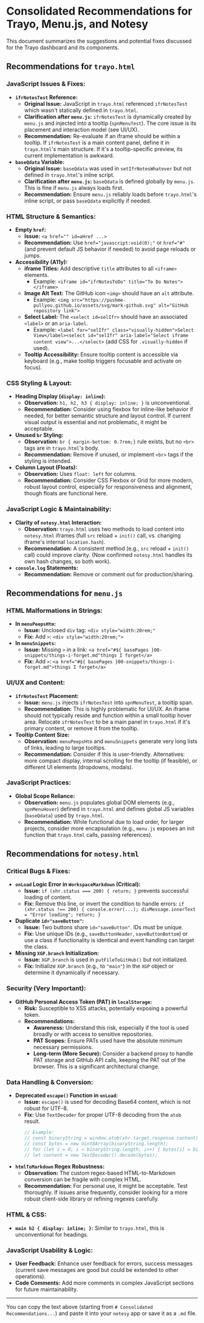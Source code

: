 # Consolidated Recommendations for Trayo, Menu.js, and Notesy

This document summarizes the suggestions and potential fixes discussed for the Trayo dashboard and its components.

## Recommendations for `trayo.html`

### JavaScript Issues & Fixes:
* **`ifrNotesTest` Reference:**
    * **Original Issue:** JavaScript in `trayo.html` referenced `ifrNotesTest` which wasn't statically defined in `trayo.html`.
    * **Clarification after `menu.js`:** `ifrNotesTest` is dynamically created by `menu.js` and injected into a tooltip (`spnMenuTest`). The core issue is its placement and interaction model (see UI/UX).
    * **Recommendation:** Re-evaluate if an iframe should be within a tooltip. If `ifrNotesTest` is a main content panel, define it in `trayo.html`'s main structure. If it's a tooltip-specific preview, its current implementation is awkward.
* **`baseQdata` Variable:**
    * **Original Issue:** `baseQdata` was used in `setIfrNotesWhatever` but not defined in `trayo.html`'s inline script.
    * **Clarification after `menu.js`:** `baseQdata` is defined globally by `menu.js`. This is fine if `menu.js` always loads first.
    * **Recommendation:** Ensure `menu.js` reliably loads before `trayo.html`'s inline script, or pass `baseQdata` explicitly if needed.

### HTML Structure & Semantics:
* **Empty `href`:**
    * **Issue:** `<a href="" id=aHref ...>`
    * **Recommendation:** Use `href="javascript:void(0);"` or `href="#"` (and prevent default JS behavior if needed) to avoid page reloads or jumps.
* **Accessibility (A11y):**
    * **iframe Titles:** Add descriptive `title` attributes to all `<iframe>` elements.
        * Example: `<iframe id="ifrNotesToDo" title="To Do Notes"></iframe>`
    * **Image Alt Text:** The GitHub icon `<img>` should have an `alt` attribute.
        * Example: `<img src="https://pushme-pullyou.github.io/assets/svg/mark-github.svg" alt="GitHub repository link">`
    * **Select Label:** The `<select id=selIfr>` should have an associated `<label>` or an `aria-label`.
        * Example: `<label for="selIfr" class="visually-hidden">Select View</label><select id="selIfr" aria-label="Select iframe content view">...</select>` (add CSS for `.visually-hidden` if used).
    * **Tooltip Accessibility:** Ensure tooltip content is accessible via keyboard (e.g., make tooltip triggers focusable and activate on focus).

### CSS Styling & Layout:
* **Heading Display (`display: inline`):**
    * **Observation:** `h1, h2, h3 { display: inline; }` is unconventional.
    * **Recommendation:** Consider using flexbox for inline-like behavior if needed, for better semantic structure and layout control. If current visual output is essential and not problematic, it might be acceptable.
* **Unused `br` Styling:**
    * **Observation:** `br { margin-bottom: 0.7rem;}` rule exists, but no `<br>` tags are in `trayo.html`'s body.
    * **Recommendation:** Remove if unused, or implement `<br>` tags if the styling is intended.
* **Column Layout (Floats):**
    * **Observation:** Uses `float: left` for columns.
    * **Recommendation:** Consider CSS Flexbox or Grid for more modern, robust layout control, especially for responsiveness and alignment, though floats are functional here.

### JavaScript Logic & Maintainability:
* **Clarity of `notesy.html` Interaction:**
    * **Observation:** `trayo.html` uses two methods to load content into `notesy.html` iframes (full `src` reload + `init()` call, vs. changing iframe's internal `location.hash`).
    * **Recommendation:** A consistent method (e.g., `src` reload + `init()` call) could improve clarity. (Now confirmed `notesy.html` handles its own hash changes, so both work).
* **`console.log` Statements:**
    * **Recommendation:** Remove or comment out for production/sharing.

## Recommendations for `menu.js`

### HTML Malformations in Strings:
* **In `menuPeepsHtm`:**
    * **Issue:** Unclosed `div` tag: `<div style="width:20rem;"`
    * **Fix:** Add `>`: `<div style="width:20rem;">`
* **In `menuSnippets`:**
    * **Issue:** Missing `>` in a link: `<a href="#${ basePages }00-snippets/things-i-forget.md"things I forget</a>`
    * **Fix:** Add `>`: `<a href="#${ basePages }00-snippets/things-i-forget.md">things I forget</a>`

### UI/UX and Content:
* **`ifrNotesTest` Placement:**
    * **Issue:** `menu.js` injects `ifrNotesTest` into `spnMenuTest`, a tooltip span.
    * **Recommendation:** This is highly problematic for UI/UX. An iframe should not typically reside and function within a small tooltip hover area. Relocate `ifrNotesTest` to be a main panel in `trayo.html` if it's primary content, or remove it from the tooltip.
* **Tooltip Content Size:**
    * **Observation:** `menuPeepsHtm` and `menuSnippets` generate very long lists of links, leading to large tooltips.
    * **Recommendation:** Consider if this is user-friendly. Alternatives: more compact display, internal scrolling for the tooltip (if feasible), or different UI elements (dropdowns, modals).

### JavaScript Practices:
* **Global Scope Reliance:**
    * **Observation:** `menu.js` populates global DOM elements (e.g., `spnMenuHover`) defined in `trayo.html` and defines global JS variables (`baseQdata`) used by `trayo.html`.
    * **Recommendation:** While functional due to load order, for larger projects, consider more encapsulation (e.g., `menu.js` exposes an init function that `trayo.html` calls, passing references).

## Recommendations for `notesy.html`

### Critical Bugs & Fixes:
* **`onLoad` Logic Error in `WorkspaceMarkdown` (Critical):**
    * **Issue:** `if (xhr.status === 200) { return; }` prevents successful loading of content.
    * **Fix:** Remove this line, or invert the condition to handle errors: `if (xhr.status !== 200) { console.error(...); divMessage.innerText = "Error loading"; return; }`
* **Duplicate `id="saveButton"`:**
    * **Issue:** Two buttons share `id="saveButton"`. IDs must be unique.
    * **Fix:** Use unique IDs (e.g., `saveButtonHeader`, `saveButtonBottom`) or use a class if functionality is identical and event handling can target the class.
* **Missing `XGP.branch` Initialization:**
    * **Issue:** `XGP.branch` is used in `putFileToGitHub()` but not initialized.
    * **Fix:** Initialize `XGP.branch` (e.g., to `"main"`) in the `XGP` object or determine it dynamically if necessary.

### Security (Very Important):
* **GitHub Personal Access Token (PAT) in `localStorage`:**
    * **Risk:** Susceptible to XSS attacks, potentially exposing a powerful token.
    * **Recommendations:**
        * **Awareness:** Understand this risk, especially if the tool is used broadly or with access to sensitive repositories.
        * **PAT Scopes:** Ensure PATs used have the absolute minimum necessary permissions.
        * **Long-term (More Secure):** Consider a backend proxy to handle PAT storage and GitHub API calls, keeping the PAT out of the browser. This is a significant architectural change.

### Data Handling & Conversion:
* **Deprecated `escape()` Function in `onLoad`:**
    * **Issue:** `escape()` is used for decoding Base64 content, which is not robust for UTF-8.
    * **Fix:** Use `TextDecoder` for proper UTF-8 decoding from the `atob` result.
        ```javascript
        // Example:
        // const binaryString = window.atob(xhr.target.response.content);
        // const bytes = new Uint8Array(binaryString.length);
        // for (let i = 0; i < binaryString.length; i++) { bytes[i] = binaryString.charCodeAt(i); }
        // let content = new TextDecoder().decode(bytes);
        ```
* **`htmlToMarkdown` Regex Robustness:**
    * **Observation:** The custom regex-based HTML-to-Markdown conversion can be fragile with complex HTML.
    * **Recommendation:** For personal use, it might be acceptable. Test thoroughly. If issues arise frequently, consider looking for a more robust client-side library or refining regexes carefully.

### HTML & CSS:
* **`main h2 { display: inline; }`:** Similar to `trayo.html`, this is unconventional for headings.

### JavaScript Usability & Logic:
* **User Feedback:** Enhance user feedback for errors, success messages (current save messages are good but could be extended to other operations).
* **Code Comments:** Add more comments in complex JavaScript sections for future maintainability.

---

You can copy the text above (starting from `# Consolidated Recommendations...`) and paste it into your `notesy` app or save it as a `.md` file.
